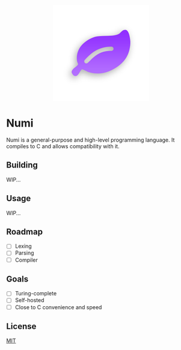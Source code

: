 <div align="center">
<a align="center" href="https://github.com/NumiLang/numi">
<img src="https://github.com/NumiLang/assets/raw/main/logo1080x1080.png" alt="Logo" width="256" height="256">
</a>
</div>

# Numi
Numi is a general-purpose and high-level programming language.
It compiles to C and allows compatibility with it.

## Building

WIP...

## Usage

WIP...

## Roadmap

- [ ] Lexing
- [ ] Parsing
- [ ] Compiler

## Goals

- [ ] Turing-complete
- [ ] Self-hosted
- [ ] Close to C convenience and speed

## License

[MIT](https://github.com/NumiLang/numi/blob/main/LICENSE)
